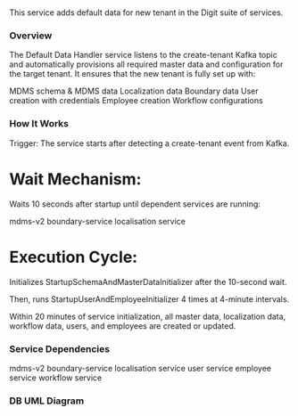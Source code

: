 
# <Default Data Handler>

This service adds default data for new tenant in the Digit suite of services.

### Overview

The Default Data Handler service listens to the create-tenant Kafka topic and automatically provisions all required master data and configuration for the target tenant.
It ensures that the new tenant is fully set up with:

MDMS schema & MDMS data
Localization data
Boundary data
User creation with credentials
Employee creation
Workflow configurations


### How It Works

Trigger: The service starts after detecting a create-tenant event from Kafka.

# Wait Mechanism:
Waits 10 seconds after startup until dependent services are running:

mdms-v2
boundary-service
localisation service

# Execution Cycle:
Initializes StartupSchemaAndMasterDataInitializer after the 10-second wait.

Then, runs StartupUserAndEmployeeInitializer 4 times at 4-minute intervals.

Within 20 minutes of service initialization, all master data, localization data, workflow data, users, and employees are created or updated.

### Service Dependencies

mdms-v2
boundary-service
localisation service
user service
employee service
workflow service


### DB UML Diagram


